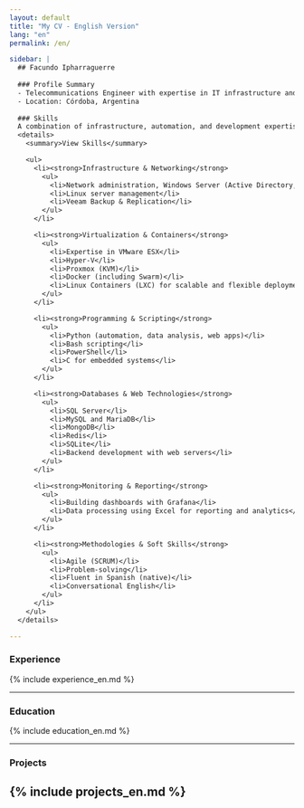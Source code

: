 ```yaml
---
layout: default
title: "My CV - English Version"
lang: "en"
permalink: /en/

sidebar: |
  ## Facundo Ipharraguerre
  
  ### Profile Summary 
  - Telecommunications Engineer with expertise in IT infrastructure and software development. 15+ years in Linux, Windows Server, cloud, networking, and automation. Skilled in security, agile methodologies, and virtualization. Experience working under an ISO 9001 quality management system. Fluent in Spanish (native) and conversational English.
  - Location: Córdoba, Argentina
  
  ### Skills
  A combination of infrastructure, automation, and development expertise, networking, virtualization, scripting, databases, monitoring, and software methodologies.
  <details>
    <summary>View Skills</summary>

    <ul>
      <li><strong>Infrastructure & Networking</strong>
        <ul>
          <li>Network administration, Windows Server (Active Directory, Entra ID)</li>
          <li>Linux server management</li>
          <li>Veeam Backup & Replication</li>
        </ul>
      </li>

      <li><strong>Virtualization & Containers</strong>
        <ul>
          <li>Expertise in VMware ESX</li>
          <li>Hyper-V</li>
          <li>Proxmox (KVM)</li>
          <li>Docker (including Swarm)</li>
          <li>Linux Containers (LXC) for scalable and flexible deployments</li>
        </ul>
      </li>

      <li><strong>Programming & Scripting</strong>
        <ul>
          <li>Python (automation, data analysis, web apps)</li>
          <li>Bash scripting</li>
          <li>PowerShell</li>
          <li>C for embedded systems</li>
        </ul>
      </li>

      <li><strong>Databases & Web Technologies</strong>
        <ul>
          <li>SQL Server</li>
          <li>MySQL and MariaDB</li>
          <li>MongoDB</li>
          <li>Redis</li>
          <li>SQLite</li>
          <li>Backend development with web servers</li>
        </ul>
      </li>

      <li><strong>Monitoring & Reporting</strong>
        <ul>
          <li>Building dashboards with Grafana</li>
          <li>Data processing using Excel for reporting and analytics</li>
        </ul>
      </li>

      <li><strong>Methodologies & Soft Skills</strong>
        <ul>
          <li>Agile (SCRUM)</li>
          <li>Problem-solving</li>
          <li>Fluent in Spanish (native)</li>
          <li>Conversational English</li>
        </ul>
      </li>
    </ul>
  </details>

---
```


### Experience
{% include experience_en.md %}

---

### Education
{% include education_en.md %}

---

### Projects
{% include projects_en.md %}
---